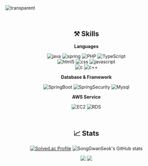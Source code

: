 

![transparent](https://capsule-render.vercel.app/api?type=transparent&fontColor=48d1cc&text=Welcome!&height=150&fontSize=60&desc=GwanSeok's%20GitHub%20&descAlignY=75&descAlign=60)

<br>
<div align="center">
    
## ⚒️ Skills


<p><b>Languages</b></p>

![java](https://img.shields.io/badge/Java-007396?style=for-the-badge&logo=OpenJDK&logoColor=FFFFFF) 
![spring](https://img.shields.io/badge/spring-6DB33F?style=for-the-badge&logo=Spring&logoColor=FFFFFF) 
![PHP](https://img.shields.io/badge/PHP-777BB4?style=for-the-badge&logo=PHP&logoColor=FFFFFF) 
![TypeScript](https://img.shields.io/badge/Laravel-FF2D20?style=for-the-badge&logo=Laravel&logoColor=FFFFFF)
<br>
![html5](https://img.shields.io/badge/html5-E34F26?style=for-the-badge&logo=html5&logoColor=white)
![css](https://img.shields.io/badge/css-1572B6?style=for-the-badge&logo=css3&logoColor=white)
![javascript](https://img.shields.io/badge/javascript-F7DF1E?style=for-the-badge&logo=javascript&logoColor=black)
<br>
![c](https://img.shields.io/badge/C-A8B9CC?&style=for-the-badge&logo=c&logoColor=FFFFFF)
![c++](https://img.shields.io/badge/C++-8B00FF?&style=for-the-badge&logo=cplusplus&logoColor=FFFFFF)


<p><b>Database & Framework</b></p>

![SpringBoot](https://img.shields.io/badge/springboot-6DB33F?style=for-the-badge&logo=springboot&logoColor=FFFFFF) 
![SpringSecurity](https://img.shields.io/badge/spring&nbsp;security-6DB33F?style=for-the-badge&logo=springboot&logoColor=FFFFFF) 
![Mysql](https://img.shields.io/badge/MySql-4479A1?style=for-the-badge&logo=MySQL&logoColor=FFFFFF) 

<p><b>AWS Service</b></p>

![EC2](https://img.shields.io/badge/ec2-FF7F00?style=for-the-badge&logo=amazonec2&logoColor=FFFFFF)
![RDS](https://img.shields.io/badge/rds-0067A3?style=for-the-badge&logo=amazonrds&logoColor=FFFFFF)

    
  
<br>
  
## 📈 Stats
[![Solved.ac Profile](http://mazassumnida.wtf/api/v2/generate_badge?boj=kho6812)](https://solved.ac/kho6812/)
![SongGwanSeok's GitHub stats](https://github-readme-stats.vercel.app/api?username=SongGwanSeok&show_icons=true) 


<p>
  <a href="https://www.instagram.com/gs_song98/" target="_blank"><img src="https://img.shields.io/badge/gs_song98-CB3F7C?style=flat-square&logo=Instagram&logoColor=white"/></a>
  <a href="mailto:sgs980902@naver.com" target="_blank"><img src="https://img.shields.io/badge/sgs980902@naver.com-6DB33F?style=flat-square&logo=Naver&logoColor=white"/></a>
</p>

</div>
</div>
